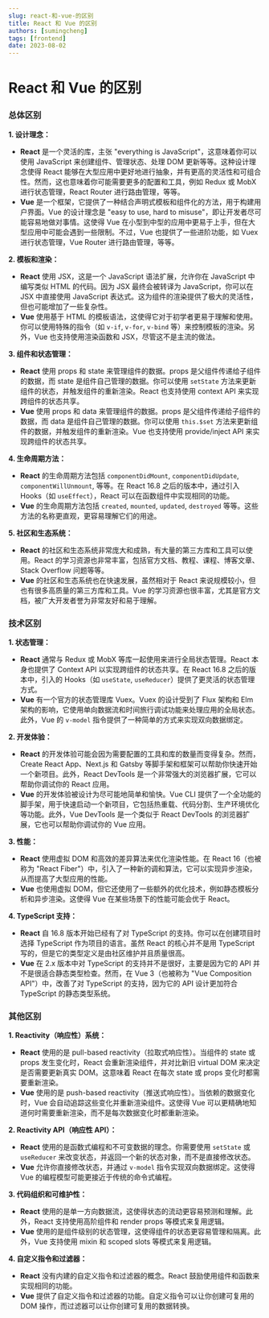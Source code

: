 ```yaml
---
slug: react-和-vue-的区别
title: React 和 Vue 的区别
authors: [sumingcheng]
tags: [frontend]
date: 2023-08-02
---
```


# React 和 Vue 的区别



 

### 总体区别  

**1. 设计理念：**

* **React** 是一个灵活的库，主张 "everything is JavaScript"，这意味着你可以使用 JavaScript 来创建组件、管理状态、处理 DOM 更新等等。这种设计理念使得 React 能够在大型应用中更好地进行抽象，并有更高的灵活性和可组合性。然而，这也意味着你可能需要更多的配置和工具，例如 Redux 或 MobX 进行状态管理，React Router 进行路由管理，等等。
* **Vue** 是一个框架，它提供了一种结合声明式模板和组件化的方法，用于构建用户界面。Vue 的设计理念是 "easy to use, hard to misuse"，即让开发者尽可能容易地做对事情。这使得 Vue 在小型到中型的应用中更易于上手，但在大型应用中可能会遇到一些限制。不过，Vue 也提供了一些进阶功能，如 Vuex 进行状态管理，Vue Router 进行路由管理，等等。

**2. 模板和渲染：**

* **React** 使用 JSX，这是一个 JavaScript 语法扩展，允许你在 JavaScript 中编写类似 HTML 的代码。因为 JSX 最终会被转译为 JavaScript，你可以在 JSX 中直接使用 JavaScript 表达式。这为组件的渲染提供了极大的灵活性，但也可能增加了一些复杂性。
* **Vue** 使用基于 HTML 的模板语法，这使得它对于初学者更易于理解和使用。你可以使用特殊的指令（如 `v-if`, `v-for`, `v-bind` 等）来控制模板的渲染。另外，Vue 也支持使用渲染函数和 JSX，尽管这不是主流的做法。

**3. 组件和状态管理：**

* **React** 使用 props 和 state 来管理组件的数据。props 是父组件传递给子组件的数据，而 state 是组件自己管理的数据。你可以使用 `setState` 方法来更新组件的状态，并触发组件的重新渲染。React 也支持使用 context API 来实现跨组件的状态共享。
* **Vue** 使用 props 和 data 来管理组件的数据。props 是父组件传递给子组件的数据，而 data 是组件自己管理的数据。你可以使用 `this.$set` 方法来更新组件的数据，并触发组件的重新渲染。Vue 也支持使用 provide/inject API 来实现跨组件的状态共享。

**4. 生命周期方法：**

* **React** 的生命周期方法包括 `componentDidMount`, `componentDidUpdate`, `componentWillUnmount`, 等等。在 React 16.8 之后的版本中，通过引入 Hooks（如 `useEffect`），React 可以在函数组件中实现相同的功能。
* **Vue** 的生命周期方法包括 `created`, `mounted`, `updated`, `destroyed` 等等。这些方法的名称更直观，更容易理解它们的用途。

**5. 社区和生态系统：**

* **React** 的社区和生态系统非常庞大和成熟，有大量的第三方库和工具可以使用。React 的学习资源也非常丰富，包括官方文档、教程、课程、博客文章、Stack Overflow 问题等等。
* **Vue** 的社区和生态系统也在快速发展，虽然相对于 React 来说规模较小，但也有很多高质量的第三方库和工具。Vue 的学习资源也很丰富，尤其是官方文档，被广大开发者誉为非常友好和易于理解。

### 技术区别  

**1. 状态管理：**

* **React** 通常与 Redux 或 MobX 等库一起使用来进行全局状态管理。React 本身也提供了 Context API 以实现跨组件的状态共享。在 React 16.8 之后的版本中，引入的 Hooks（如 `useState`, `useReducer`）提供了更灵活的状态管理方式。
* **Vue** 有一个官方的状态管理库 Vuex。Vuex 的设计受到了 Flux 架构和 Elm 架构的影响，它使用单向数据流和时间旅行调试功能来处理应用的全局状态。此外，Vue 的 `v-model` 指令提供了一种简单的方式来实现双向数据绑定。

**2. 开发体验：**

* **React** 的开发体验可能会因为需要配置的工具和库的数量而变得复杂。然而，Create React App、Next.js 和 Gatsby 等脚手架和框架可以帮助你快速开始一个新项目。此外，React DevTools 是一个非常强大的浏览器扩展，它可以帮助你调试你的 React 应用。
* **Vue** 的开发体验被设计为尽可能地简单和愉快。Vue CLI 提供了一个全功能的脚手架，用于快速启动一个新项目，它包括热重载、代码分割、生产环境优化等功能。此外，Vue DevTools 是一个类似于 React DevTools 的浏览器扩展，它也可以帮助你调试你的 Vue 应用。

**3. 性能：**

* **React** 使用虚拟 DOM 和高效的差异算法来优化渲染性能。在 React 16（也被称为 "React Fiber"）中，引入了一种新的调和算法，它可以实现异步渲染，从而提高了大型应用的性能。
* **Vue** 也使用虚拟 DOM，但它还使用了一些额外的优化技术，例如静态模板分析和异步渲染。这使得 Vue 在某些场景下的性能可能会优于 React。

**4. TypeScript 支持：**

* **React** 自 16.8 版本开始已经有了对 TypeScript 的支持。你可以在创建项目时选择 TypeScript 作为项目的语言。虽然 React 的核心并不是用 TypeScript 写的，但是它的类型定义是由社区维护并且质量很高。
* **Vue** 在 2.x 版本中对 TypeScript 的支持并不是很好，主要是因为它的 API 并不是很适合静态类型检查。然而，在 Vue 3（也被称为 "Vue Composition API"）中，改善了对 TypeScript 的支持，因为它的 API 设计更加符合 TypeScript 的静态类型系统。

### 其他区别  

**1. Reactivity（响应性）系统：**

* **React** 使用的是 pull-based reactivity（拉取式响应性）。当组件的 state 或 props 发生变化时，React 会重新渲染组件，并对比新旧 virtual DOM 来决定是否需要更新真实 DOM。这意味着 React 在每次 state 或 props 变化时都需要重新渲染。
* **Vue** 使用的是 push-based reactivity（推送式响应性）。当依赖的数据变化时，Vue 会自动追踪这些变化并重新渲染组件。这使得 Vue 可以更精确地知道何时需要重新渲染，而不是每次数据变化时都重新渲染。

**2. Reactivity API（响应性 API）：**

* **React** 使用的是函数式编程和不可变数据的理念。你需要使用 `setState` 或 `useReducer` 来改变状态，并返回一个新的状态对象，而不是直接修改状态。
* **Vue** 允许你直接修改状态，并通过 `v-model` 指令实现双向数据绑定。这使得 Vue 的编程模型可能更接近于传统的命令式编程。

**3. 代码组织和可维护性：**

* **React** 使用的是单一方向数据流，这使得状态的流动更容易预测和理解。此外，React 支持使用高阶组件和 render props 等模式来复用逻辑。
* **Vue** 使用的是组件级别的状态管理，这使得组件的状态更容易管理和隔离。此外，Vue 支持使用 mixin 和 scoped slots 等模式来复用逻辑。

**4. 自定义指令和过滤器：**

* **React** 没有内建的自定义指令和过滤器的概念。React 鼓励使用组件和函数来实现相同的功能。
* **Vue** 提供了自定义指令和过滤器的功能。自定义指令可以让你创建可复用的 DOM 操作，而过滤器可以让你创建可复用的数据转换。